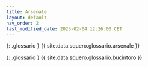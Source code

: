 ```yaml
---
title: Arsenale
layout: default
nav_order: 2
last_modified_date: 2025-02-04 12:26:00 CET
---
```


{: .glossario }
{{ site.data.squero.glossario.arsenale }}

{: .glossario }
{{ site.data.squero.glossario.bucintoro }}

<!-- {: .glossario }
{{ site.data.glossario.bucintoro }} -->
